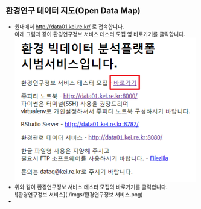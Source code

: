 ## 환경연구 데이터 지도(Open Data Map)
- 원내에서 http://data01.kei.re.kr/ 로 접속합니다.  
아래 그림과 같이 환경연구정보 서비스 테스터 모집 옆 바로가기를 클릭합니다.
![환경연구정보 서비스 바로가기](./imgs/바로가기.png)  
- 위와 같이 환경연구정보 서비스 테스터 모집의 바로가기를 클릭합니다.  
![환경연구정보 서비스](./imgs/환경연구정보 서비스.png)  
- 
